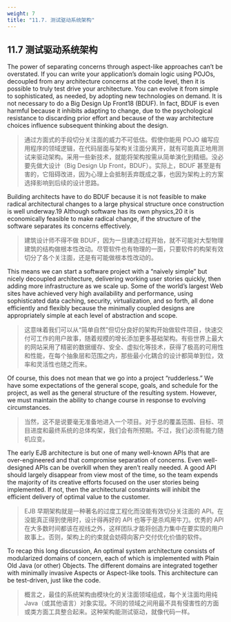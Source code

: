```yaml
---
weight: 7
title: "11.7. 测试驱动系统架构"
---
```


## 11.7 测试驱动系统架构

The power of separating concerns through aspect-like approaches can’t be overstated. If you can write your application’s domain logic using POJOs, decoupled from any architecture concerns at the code level, then it is possible to truly test drive your architecture. You can evolve it from simple to sophisticated, as needed, by adopting new technologies on demand. It is not necessary to do a Big Design Up Front18 (BDUF). In fact, BDUF is even harmful because it inhibits adapting to change, due to the psychological resistance to discarding prior effort and because of the way architecture choices influence subsequent thinking about the design.

> 通过方面式的手段切分关注面的威力不可低估。假使你能用 POJO 编写应用程序的领域逻辑，在代码层面与架构关注面分离开，就有可能真正地用测试来驱动架构。采用一些新技术，就能将架构按需从简单演化到精细。没必要先做大设计（Big Design Up Front，BDUF）。实际上，BDUF 甚至是有害的，它阻碍改进，因为心理上会抵制丢弃既成之事，也因为架构上的方案选择影响到后续的设计思路。

Building architects have to do BDUF because it is not feasible to make radical architectural changes to a large physical structure once construction is well underway.19 Although software has its own physics,20 it is economically feasible to make radical change, if the structure of the software separates its concerns effectively.

> 建筑设计师不得不做 BDUF，因为一旦建造过程开始，就不可能对大型物理建筑的结构做根本性改动。尽管软件也有物理的一面，只要软件的构架有效切分了各个关注面，还是有可能做根本性改动的。

This means we can start a software project with a “naively simple” but nicely decoupled architecture, delivering working user stories quickly, then adding more infrastructure as we scale up. Some of the world’s largest Web sites have achieved very high availability and performance, using sophisticated data caching, security, virtualization, and so forth, all done efficiently and flexibly because the minimally coupled designs are appropriately simple at each level of abstraction and scope.

> 这意味着我们可以从“简单自然”但切分良好的架构开始做软件项目，快速交付可工作的用户故事，随着规模的增长添加更多基础架构。有些世界上最大的网站采用了精密的数据缓存、安全、虚拟化等技术，获得了极高的可用性和性能，在每个抽象层和范围之内，那些最小化耦合的设计都简单到位，效率和灵活性也随之而来。

Of course, this does not mean that we go into a project “rudderless.” We have some expectations of the general scope, goals, and schedule for the project, as well as the general structure of the resulting system. However, we must maintain the ability to change course in response to evolving circumstances.

> 当然，这不是说要毫无准备地进入一个项目。对于总的覆盖范围、目标、项目进度和最终系统的总体构架，我们会有所预期。不过，我们必须有能力随机应变。

The early EJB architecture is but one of many well-known APIs that are over-engineered and that compromise separation of concerns. Even well-designed APIs can be overkill when they aren’t really needed. A good API should largely disappear from view most of the time, so the team expends the majority of its creative efforts focused on the user stories being implemented. If not, then the architectural constraints will inhibit the efficient delivery of optimal value to the customer.

> EJB 早期架构就是一种著名的过度工程化而没能有效切分关注面的 API。在没能真正得到使用时，设计得再好的 API 也等于是杀鸡用牛刀。优秀的 API 在大多数时间都该在视线之外，这样团队才能将创造力集中在要实现的用户故事上。否则，架构上的约束就会妨碍向客户交付优化价值的软件。

To recap this long discussion, An optimal system architecture consists of modularized domains of concern, each of which is implemented with Plain Old Java (or other) Objects. The different domains are integrated together with minimally invasive Aspects or Aspect-like tools. This architecture can be test-driven, just like the code.

> 概言之，最佳的系统架构由模块化的关注面领域组成，每个关注面均用纯 Java（或其他语言）对象实现。不同的领域之间用最不具有侵害性的方面或类方面工具整合起来。这种架构能测试驱动，就像代码一样。